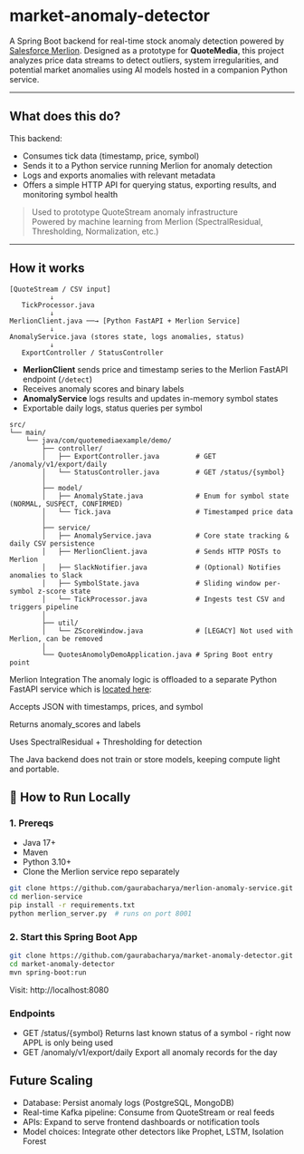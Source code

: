 # market-anomaly-detector

A Spring Boot backend for real-time stock anomaly detection powered by [Salesforce Merlion](https://github.com/salesforce/Merlion). Designed as a prototype for **QuoteMedia**, this project analyzes price data streams to detect outliers, system irregularities, and potential market anomalies using AI models hosted in a companion Python service.

---

## What does this do?

This backend:

- Consumes tick data (timestamp, price, symbol)
- Sends it to a Python service running Merlion for anomaly detection
- Logs and exports anomalies with relevant metadata
- Offers a simple HTTP API for querying status, exporting results, and monitoring symbol health

> Used to prototype QuoteStream anomaly infrastructure  
> Powered by machine learning from Merlion (SpectralResidual, Thresholding, Normalization, etc.)

---

## How it works
```text
[QuoteStream / CSV input]
          ↓
   TickProcessor.java
          ↓
MerlionClient.java ──→ [Python FastAPI + Merlion Service]
          ↓
AnomalyService.java (stores state, logs anomalies, status)
          ↓
   ExportController / StatusController
```

- **MerlionClient** sends price and timestamp series to the Merlion FastAPI endpoint (`/detect`)
- Receives anomaly scores and binary labels
- **AnomalyService** logs results and updates in-memory symbol states
- Exportable daily logs, status queries per symbol

```text
src/
└── main/
    └── java/com/quotemediaexample/demo/
        ├── controller/
        │   ├── ExportController.java         # GET /anomaly/v1/export/daily
        │   └── StatusController.java         # GET /status/{symbol}
        │
        ├── model/
        │   ├── AnomalyState.java             # Enum for symbol state (NORMAL, SUSPECT, CONFIRMED)
        │   └── Tick.java                     # Timestamped price data
        │
        ├── service/
        │   ├── AnomalyService.java           # Core state tracking & daily CSV persistence
        │   ├── MerlionClient.java            # Sends HTTP POSTs to Merlion
        │   ├── SlackNotifier.java            # (Optional) Notifies anomalies to Slack
        │   ├── SymbolState.java              # Sliding window per-symbol z-score state
        │   └── TickProcessor.java            # Ingests test CSV and triggers pipeline
        │
        ├── util/
        │   └── ZScoreWindow.java             # [LEGACY] Not used with Merlion, can be removed
        │
        └── QuotesAnomolyDemoApplication.java # Spring Boot entry point
```

Merlion Integration
The anomaly logic is offloaded to a separate Python FastAPI service which is [located here](https://github.com/gaurabacharya/merlion-anomaly-service):

Accepts JSON with timestamps, prices, and symbol

Returns anomaly_scores and labels

Uses SpectralResidual + Thresholding for detection

The Java backend does not train or store models, keeping compute light and portable.

## 🧪 How to Run Locally

### 1. Prereqs

- Java 17+
- Maven
- Python 3.10+
- Clone the Merlion service repo separately

```bash
git clone https://github.com/gaurabacharya/merlion-anomaly-service.git
cd merlion-service
pip install -r requirements.txt
python merlion_server.py  # runs on port 8001
```
### 2. Start this Spring Boot App
```bash
git clone https://github.com/gaurabacharya/market-anomaly-detector.git
cd market-anomaly-detector
mvn spring-boot:run
```
Visit: http://localhost:8080

### Endpoints
- GET	/status/{symbol}	Returns last known status of a symbol - right now APPL is only being used
- GET	/anomaly/v1/export/daily	Export all anomaly records for the day

## Future Scaling
- Database: Persist anomaly logs (PostgreSQL, MongoDB)
- Real-time Kafka pipeline: Consume from QuoteStream or real feeds
- APIs: Expand to serve frontend dashboards or notification tools
- Model choices: Integrate other detectors like Prophet, LSTM, Isolation Forest
